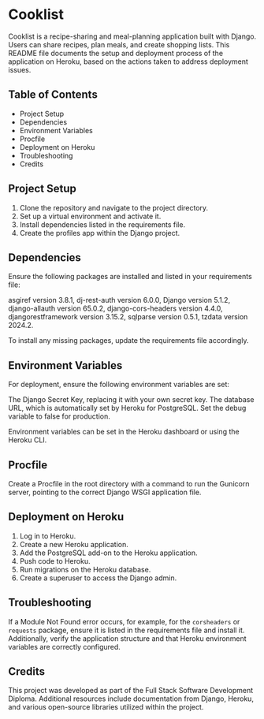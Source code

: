 # Cooklist

Cooklist is a recipe-sharing and meal-planning application built with Django. Users can share recipes, plan meals, and create shopping lists. This README file documents the setup and deployment process of the application on Heroku, based on the actions taken to address deployment issues.

## Table of Contents

- Project Setup
- Dependencies
- Environment Variables
- Procfile
- Deployment on Heroku
- Troubleshooting
- Credits

## Project Setup

1. Clone the repository and navigate to the project directory.
2. Set up a virtual environment and activate it.
3. Install dependencies listed in the requirements file.
4. Create the profiles app within the Django project.

## Dependencies

Ensure the following packages are installed and listed in your requirements file:

asgiref version 3.8.1, dj-rest-auth version 6.0.0, Django version 5.1.2, django-allauth version 65.0.2, django-cors-headers version 4.4.0, djangorestframework version 3.15.2, sqlparse version 0.5.1, tzdata version 2024.2.

To install any missing packages, update the requirements file accordingly.

## Environment Variables

For deployment, ensure the following environment variables are set:

The Django Secret Key, replacing it with your own secret key. The database URL, which is automatically set by Heroku for PostgreSQL. Set the debug variable to false for production.

Environment variables can be set in the Heroku dashboard or using the Heroku CLI.

## Procfile

Create a Procfile in the root directory with a command to run the Gunicorn server, pointing to the correct Django WSGI application file.

## Deployment on Heroku

1. Log in to Heroku.
2. Create a new Heroku application.
3. Add the PostgreSQL add-on to the Heroku application.
4. Push code to Heroku.
5. Run migrations on the Heroku database.
6. Create a superuser to access the Django admin.

## Troubleshooting

If a Module Not Found error occurs, for example, for the `corsheaders` or `requests` package, ensure it is listed in the requirements file and install it. Additionally, verify the application structure and that Heroku environment variables are correctly configured.

## Credits

This project was developed as part of the Full Stack Software Development Diploma. Additional resources include documentation from Django, Heroku, and various open-source libraries utilized within the project.
